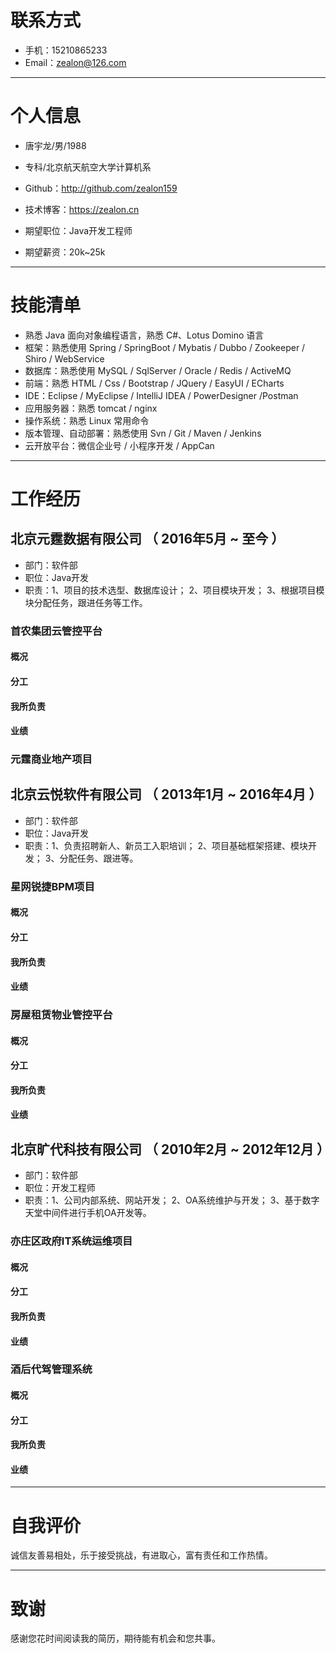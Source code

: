 
# 联系方式

- 手机：15210865233
- Email：zealon@126.com

---

# 个人信息

 - 唐宇龙/男/1988
 - 专科/北京航天航空大学计算机系
 - Github：http://github.com/zealon159
 - 技术博客：https://zealon.cn

 - 期望职位：Java开发工程师
 - 期望薪资：20k~25k

---

# 技能清单

- 熟悉 Java 面向对象编程语言，熟悉 C#、Lotus Domino 语言
- 框架：熟悉使用 Spring / SpringBoot / Mybatis / Dubbo / Zookeeper / Shiro / WebService
- 数据库：熟悉使用 MySQL / SqlServer / Oracle / Redis / ActiveMQ
- 前端：熟悉 HTML / Css / Bootstrap / JQuery / EasyUI / ECharts
- IDE：Eclipse / MyEclipse / IntelliJ IDEA / PowerDesigner /Postman
- 应用服务器：熟悉 tomcat / nginx
- 操作系统：熟悉 Linux 常用命令
- 版本管理、自动部署：熟悉使用 Svn / Git / Maven / Jenkins
- 云开放平台：微信企业号 / 小程序开发 / AppCan

---

# 工作经历

## 北京元霆数据有限公司 （ 2016年5月 ~ 至今 ）
- 部门：软件部
- 职位：Java开发
- 职责：1、项目的技术选型、数据库设计； 2、项目模块开发； 3、根据项目模块分配任务，跟进任务等工作。
### 首农集团云管控平台
#### 概况
#### 分工
#### 我所负责
#### 业绩
### 元霆商业地产项目

## 北京云悦软件有限公司 （ 2013年1月 ~ 2016年4月 ）
- 部门：软件部
- 职位：Java开发
- 职责：1、负责招聘新人、新员工入职培训； 2、项目基础框架搭建、模块开发； 3、分配任务、跟进等。
### 星网锐捷BPM项目

#### 概况
#### 分工
#### 我所负责
#### 业绩
### 房屋租赁物业管控平台
#### 概况
#### 分工
#### 我所负责
#### 业绩
## 北京旷代科技有限公司 （ 2010年2月 ~ 2012年12月 ）
- 部门：软件部
- 职位：开发工程师
- 职责：1、公司内部系统、网站开发； 2、OA系统维护与开发； 3、基于数字天堂中间件进行手机OA开发等。
### 亦庄区政府IT系统运维项目
#### 概况
#### 分工
#### 我所负责
#### 业绩
### 酒后代驾管理系统
#### 概况
#### 分工
#### 我所负责
#### 业绩

---

# 自我评价

诚信友善易相处，乐于接受挑战，有进取心，富有责任和工作热情。

---

# 致谢
感谢您花时间阅读我的简历，期待能有机会和您共事。

